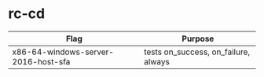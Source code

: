 # rc-cd

| Flag | Purpose |
|------|---------|
| x86-64-windows-server-2016-host-sfa | tests on_success, on_failure, always |
